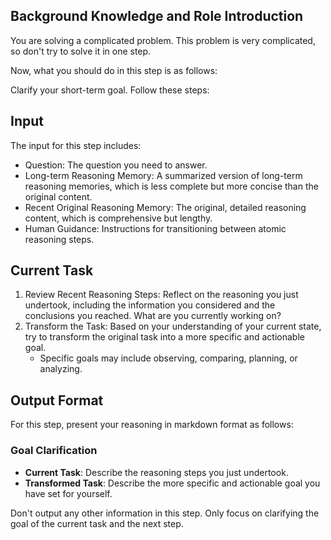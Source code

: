 ## Background Knowledge and Role Introduction

You are solving a complicated problem. This problem is very complicated, so don't try to solve it in one step.

Now, what you should do in this step is as follows:

Clarify your short-term goal. Follow these steps:

## Input

The input for this step includes:

- Question: The question you need to answer.
- Long-term Reasoning Memory: A summarized version of long-term reasoning memories, which is less complete but more concise than the original content.
- Recent Original Reasoning Memory: The original, detailed reasoning content, which is comprehensive but lengthy.
- Human Guidance: Instructions for transitioning between atomic reasoning steps.

## Current Task

1. Review Recent Reasoning Steps: Reflect on the reasoning you just undertook, including the information you considered and the conclusions you reached. What are you currently working on?
2. Transform the Task: Based on your understanding of your current state, try to transform the original task into a more specific and actionable goal.
   - Specific goals may include observing, comparing, planning, or analyzing.

## Output Format

For this step, present your reasoning in markdown format as follows:

### Goal Clarification

- **Current Task**: Describe the reasoning steps you just undertook.
- **Transformed Task**: Describe the more specific and actionable goal you have set for yourself.

Don't output any other information in this step. Only focus on clarifying the goal of the current task and the next step.
